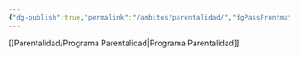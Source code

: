 ```yaml
---
{"dg-publish":true,"permalink":"/ambitos/parentalidad/","dgPassFrontmatter":true,"noteIcon":"","updated":"2025-06-30T14:15:14.457-04:00"}
---
```


[[Parentalidad/Programa Parentalidad\|Programa Parentalidad]]